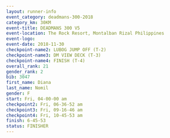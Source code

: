 ```yaml
---
layout: runner-info 
event_category: deadmans-300-2018 
category_km: 30KM 
event-title: DEADMANS 300 V5 
event-location: The Rock Resort, Montalban Rizal Philippines 
event-logo: 
event-date: 2018-11-30 
checkpoint-name2: LUBOG JUMP OFF (T-2) 
checkpoint-name3: DM VIEW DECK (T-3) 
checkpoint-name4: FINISH (T-4) 
overall_rank: 21
gender_rank: 2
bib: 3047
first_name: Diana
last_name: Nomil
gender: F
start: Fri, 04-00-00 am
checkpoint2: Fri, 06-36-52 am
checkpoint3: Fri, 09-16-46 am
checkpoint4: Fri, 10-45-53 am
finish: 6-45-53
status: FINISHER
---
```

